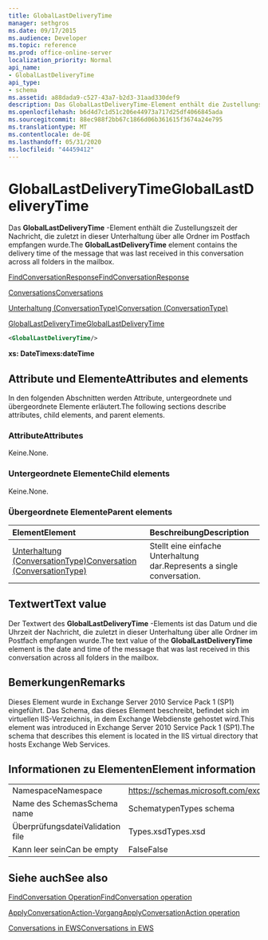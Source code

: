```yaml
---
title: GlobalLastDeliveryTime
manager: sethgros
ms.date: 09/17/2015
ms.audience: Developer
ms.topic: reference
ms.prod: office-online-server
localization_priority: Normal
api_name:
- GlobalLastDeliveryTime
api_type:
- schema
ms.assetid: a88dada9-c527-43a7-b2d3-31aad330def9
description: Das GlobalLastDeliveryTime-Element enthält die Zustellungszeit der Nachricht, die zuletzt in dieser Unterhaltung über alle Ordner im Postfach empfangen wurde.
ms.openlocfilehash: b6d4d7c1d51c206e44973a717d25df4066845ada
ms.sourcegitcommit: 88ec988f2bb67c1866d06b361615f3674a24e795
ms.translationtype: MT
ms.contentlocale: de-DE
ms.lasthandoff: 05/31/2020
ms.locfileid: "44459412"
---
```

# <a name="globallastdeliverytime"></a><span data-ttu-id="70686-103">GlobalLastDeliveryTime</span><span class="sxs-lookup"><span data-stu-id="70686-103">GlobalLastDeliveryTime</span></span>

<span data-ttu-id="70686-104">Das **GlobalLastDeliveryTime** -Element enthält die Zustellungszeit der Nachricht, die zuletzt in dieser Unterhaltung über alle Ordner im Postfach empfangen wurde.</span><span class="sxs-lookup"><span data-stu-id="70686-104">The **GlobalLastDeliveryTime** element contains the delivery time of the message that was last received in this conversation across all folders in the mailbox.</span></span> 
  
[<span data-ttu-id="70686-105">FindConversationResponse</span><span class="sxs-lookup"><span data-stu-id="70686-105">FindConversationResponse</span></span>](findconversationresponse.md)
  
[<span data-ttu-id="70686-106">Conversations</span><span class="sxs-lookup"><span data-stu-id="70686-106">Conversations</span></span>](conversations-ex15websvcsotherref.md)
  
[<span data-ttu-id="70686-107">Unterhaltung (ConversationType)</span><span class="sxs-lookup"><span data-stu-id="70686-107">Conversation (ConversationType)</span></span>](conversation-conversationtype.md)
  
[<span data-ttu-id="70686-108">GlobalLastDeliveryTime</span><span class="sxs-lookup"><span data-stu-id="70686-108">GlobalLastDeliveryTime</span></span>](globallastdeliverytime.md)
  
```XML
<GlobalLastDeliveryTime/>
```

 <span data-ttu-id="70686-109">**xs: DateTime**</span><span class="sxs-lookup"><span data-stu-id="70686-109">**xs:dateTime**</span></span>
## <a name="attributes-and-elements"></a><span data-ttu-id="70686-110">Attribute und Elemente</span><span class="sxs-lookup"><span data-stu-id="70686-110">Attributes and elements</span></span>

<span data-ttu-id="70686-111">In den folgenden Abschnitten werden Attribute, untergeordnete und übergeordnete Elemente erläutert.</span><span class="sxs-lookup"><span data-stu-id="70686-111">The following sections describe attributes, child elements, and parent elements.</span></span>
  
### <a name="attributes"></a><span data-ttu-id="70686-112">Attribute</span><span class="sxs-lookup"><span data-stu-id="70686-112">Attributes</span></span>

<span data-ttu-id="70686-113">Keine.</span><span class="sxs-lookup"><span data-stu-id="70686-113">None.</span></span>
  
### <a name="child-elements"></a><span data-ttu-id="70686-114">Untergeordnete Elemente</span><span class="sxs-lookup"><span data-stu-id="70686-114">Child elements</span></span>

<span data-ttu-id="70686-115">Keine.</span><span class="sxs-lookup"><span data-stu-id="70686-115">None.</span></span>
  
### <a name="parent-elements"></a><span data-ttu-id="70686-116">Übergeordnete Elemente</span><span class="sxs-lookup"><span data-stu-id="70686-116">Parent elements</span></span>

|<span data-ttu-id="70686-117">**Element**</span><span class="sxs-lookup"><span data-stu-id="70686-117">**Element**</span></span>|<span data-ttu-id="70686-118">**Beschreibung**</span><span class="sxs-lookup"><span data-stu-id="70686-118">**Description**</span></span>|
|:-----|:-----|
|[<span data-ttu-id="70686-119">Unterhaltung (ConversationType)</span><span class="sxs-lookup"><span data-stu-id="70686-119">Conversation (ConversationType)</span></span>](conversation-conversationtype.md) <br/> |<span data-ttu-id="70686-120">Stellt eine einfache Unterhaltung dar.</span><span class="sxs-lookup"><span data-stu-id="70686-120">Represents a single conversation.</span></span>  <br/> |
   
## <a name="text-value"></a><span data-ttu-id="70686-121">Textwert</span><span class="sxs-lookup"><span data-stu-id="70686-121">Text value</span></span>

<span data-ttu-id="70686-122">Der Textwert des **GlobalLastDeliveryTime** -Elements ist das Datum und die Uhrzeit der Nachricht, die zuletzt in dieser Unterhaltung über alle Ordner im Postfach empfangen wurde.</span><span class="sxs-lookup"><span data-stu-id="70686-122">The text value of the **GlobalLastDeliveryTime** element is the date and time of the message that was last received in this conversation across all folders in the mailbox.</span></span> 
  
## <a name="remarks"></a><span data-ttu-id="70686-123">Bemerkungen</span><span class="sxs-lookup"><span data-stu-id="70686-123">Remarks</span></span>

<span data-ttu-id="70686-124">Dieses Element wurde in Exchange Server 2010 Service Pack 1 (SP1) eingeführt. Das Schema, das dieses Element beschreibt, befindet sich im virtuellen IIS-Verzeichnis, in dem Exchange Webdienste gehostet wird.</span><span class="sxs-lookup"><span data-stu-id="70686-124">This element was introduced in Exchange Server 2010 Service Pack 1 (SP1).The schema that describes this element is located in the IIS virtual directory that hosts Exchange Web Services.</span></span>
  
## <a name="element-information"></a><span data-ttu-id="70686-125">Informationen zu Elementen</span><span class="sxs-lookup"><span data-stu-id="70686-125">Element information</span></span>

|||
|:-----|:-----|
|<span data-ttu-id="70686-126">Namespace</span><span class="sxs-lookup"><span data-stu-id="70686-126">Namespace</span></span>  <br/> |https://schemas.microsoft.com/exchange/services/2006/types  <br/> |
|<span data-ttu-id="70686-127">Name des Schemas</span><span class="sxs-lookup"><span data-stu-id="70686-127">Schema name</span></span>  <br/> |<span data-ttu-id="70686-128">Schematypen</span><span class="sxs-lookup"><span data-stu-id="70686-128">Types schema</span></span>  <br/> |
|<span data-ttu-id="70686-129">Überprüfungsdatei</span><span class="sxs-lookup"><span data-stu-id="70686-129">Validation file</span></span>  <br/> |<span data-ttu-id="70686-130">Types.xsd</span><span class="sxs-lookup"><span data-stu-id="70686-130">Types.xsd</span></span>  <br/> |
|<span data-ttu-id="70686-131">Kann leer sein</span><span class="sxs-lookup"><span data-stu-id="70686-131">Can be empty</span></span>  <br/> |<span data-ttu-id="70686-132">False</span><span class="sxs-lookup"><span data-stu-id="70686-132">False</span></span>  <br/> |
   
## <a name="see-also"></a><span data-ttu-id="70686-133">Siehe auch</span><span class="sxs-lookup"><span data-stu-id="70686-133">See also</span></span>



[<span data-ttu-id="70686-134">FindConversation Operation</span><span class="sxs-lookup"><span data-stu-id="70686-134">FindConversation operation</span></span>](findconversation-operation.md)
  
[<span data-ttu-id="70686-135">ApplyConversationAction-Vorgang</span><span class="sxs-lookup"><span data-stu-id="70686-135">ApplyConversationAction operation</span></span>](applyconversationaction-operation.md)


[<span data-ttu-id="70686-136">Conversations in EWS</span><span class="sxs-lookup"><span data-stu-id="70686-136">Conversations in EWS</span></span>](https://msdn.microsoft.com/library/91e64629-db6c-4c94-9dcb-d386232e8467%28Office.15%29.aspx)


